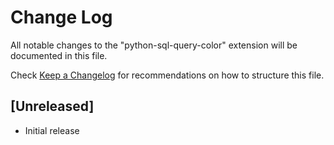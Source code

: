 # Change Log

All notable changes to the "python-sql-query-color" extension will be documented in this file.

Check [Keep a Changelog](http://keepachangelog.com/) for recommendations on how to structure this file.

## [Unreleased]

- Initial release